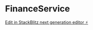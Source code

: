 # FinanceService

[Edit in StackBlitz next generation editor ⚡️](https://stackblitz.com/~/github.com/ataullahsk/FinanceService)